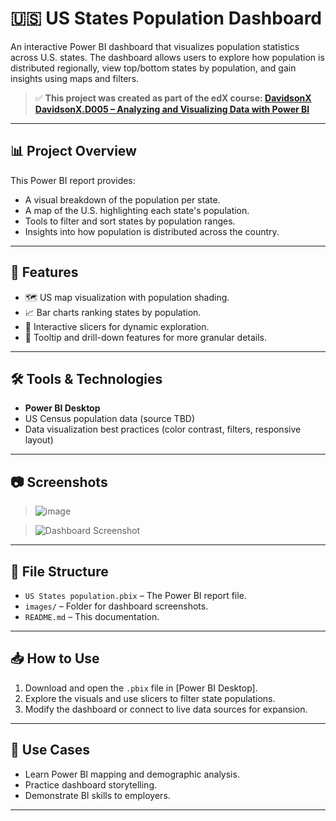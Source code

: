 # 🇺🇸 US States Population Dashboard

An interactive Power BI dashboard that visualizes population statistics across U.S. states. The dashboard allows users to explore how population is distributed regionally, view top/bottom states by population, and gain insights using maps and filters.

> ✅ **This project was created as part of the edX course: [DavidsonX DavidsonX.D005 – Analyzing and Visualizing Data with Power BI](https://learning.edx.org/course/course-v1:DavidsonX+DavidsonX.D005+3T2023/home)**

---

## 📊 Project Overview

This Power BI report provides:
- A visual breakdown of the population per state.
- A map of the U.S. highlighting each state's population.
- Tools to filter and sort states by population ranges.
- Insights into how population is distributed across the country.

---

## 🎯 Features

- 🗺️ US map visualization with population shading.
- 📈 Bar charts ranking states by population.
- 🔎 Interactive slicers for dynamic exploration.
- 📌 Tooltip and drill-down features for more granular details.

---

## 🛠️ Tools & Technologies

- **Power BI Desktop**
- US Census population data (source TBD)
- Data visualization best practices (color contrast, filters, responsive layout)

---

## 📷 Screenshots

> ![image](https://github.com/user-attachments/assets/e9a4f906-337b-4b86-9486-81d37334c5cd)

> ![Dashboard Screenshot](images/us-population-dashboard.png)

---

## 📂 File Structure

- `US States population.pbix` – The Power BI report file.
- `images/` – Folder for dashboard screenshots.
- `README.md` – This documentation.

---

## 📥 How to Use

1. Download and open the `.pbix` file in [Power BI Desktop].
2. Explore the visuals and use slicers to filter state populations.
3. Modify the dashboard or connect to live data sources for expansion.

---

## 🌟 Use Cases

- Learn Power BI mapping and demographic analysis.
- Practice dashboard storytelling.
- Demonstrate BI skills to employers.

---

